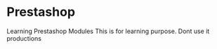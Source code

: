 Prestashop
==========

Learning Prestashop Modules
This is for learning purpose. Dont use it productions
